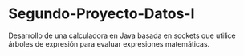 # Segundo-Proyecto-Datos-I
Desarrollo de una calculadora en Java basada en sockets que utilice árboles de expresión para evaluar expresiones matemáticas.

